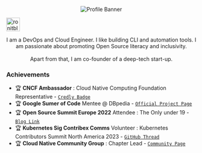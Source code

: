 <p align="center"><img alt="Profile Banner" src="https://github.com/ronitblenz/ronitblenz/assets/91361382/b9c4dfc7-9e67-43f9-89ae-da037ce1fcda"></p>


<p align="left"> <a href="https://twitter.com/intent/follow?screen_name=ronitblenz" target="blank"><img src="https://www.learninglight.com/wp-content/uploads/2017/06/Twitter-follow-button.png" height="36" alt="ronitblenz"/></a></p>

<div align="center">

I am a DevOps and Cloud Engineer. I like building CLI and automation tools. I am passionate about promoting Open Source literacy and inclusivity.<br><br> Apart from that, I am co-founder of a deep-tech start-up.

</div>

<!-- 
### My Latest Blog Posts 👇
HASHNODE_BLOG:START

![Blog](https://hashnode-blog-cards.vercel.app/api/getHashnodeBlog?url=https://ronitbanerjee.hashnode.dev/semantic-web-documentation&large=false&theme=light)
![Blog](https://hashnode-blog-cards.vercel.app/api/getHashnodeBlog?url=https://ronitbanerjee.hashnode.dev/introduction-to-devops&large=false&theme=light)
![Blog](https://hashnode-blog-cards.vercel.app/api/getHashnodeBlog?url=https://ronitbanerjee.hashnode.dev/computer-networking&large=false&theme=light)
![Blog](https://hashnode-blog-cards.vercel.app/api/getHashnodeBlog?url=https://ronitbanerjee.hashnode.dev/ec2-using-terraform&large=false&theme=light)
![Blog](https://hashnode-blog-cards.vercel.app/api/getHashnodeBlog?url=https://ronitbanerjee.hashnode.dev/m1-mac-ec2-instance&large=false&theme=light)

HASHNODE_BLOG:END -->



### Achievements


- 🏆 **CNCF Ambassador** : Cloud Native Computing Foundation Representative - [`Credly Badge`](https://www.credly.com/badges/44cb9787-1581-4000-8626-c22a5bf1596b/public_url)
- 🏆 **Google Sumer of Code** Mentee @ DBpedia - [`Official Project Page`](https://summerofcode.withgoogle.com/programs/2023/projects/XXtxuRIj)           
- 🏆 **Open Source Summit Europe 2022** Attendee : The Only under 19 - [`Blog Link`](https://ronitbanerjee.hashnode.dev/open-source-summit-europe-experience)
- 🏆 **Kubernetes Sig Contribex Comms** Volunteer : Kubernetes Contributors Summit North America 2023 - [`GitHub Thread`](https://github.com/kubernetes/community/issues/7354)
- 🏆 **Cloud Native Community Group** : Chapter Lead - [`Community Page`](https://community.cncf.io/cloud-native-hooghly/)
